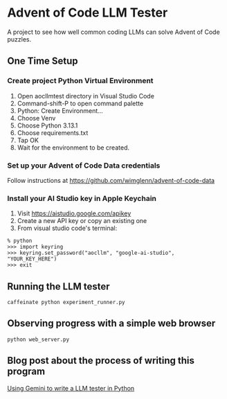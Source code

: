 # Advent of Code LLM Tester

A project to see how well common coding LLMs can solve Advent of Code
puzzles.

## One Time Setup

### Create project Python Virtual Environment

1. Open aocllmtest directory in Visual Studio Code
2. Command-shift-P to open command palette
3. Python: Create Environment...
4. Choose Venv
5. Choose Python 3.13.1
6. Choose requirements.txt
7. Tap OK
8. Wait for the environment to be created.

### Set up your Advent of Code Data credentials

Follow instructions at <https://github.com/wimglenn/advent-of-code-data>

### Install your AI Studio key in Apple Keychain

1. Visit <https://aistudio.google.com/apikey>
2. Create a new API key or copy an existing one
3. From visual studio code's terminal:

``` shell
% python
>>> import keyring
>>> keyring.set_password("aocllm", "google-ai-studio", "YOUR_KEY_HERE")
>>> exit
```

## Running the LLM tester

``` shell
caffeinate python experiment_runner.py
```

## Observing progress with a simple web browser

``` shell
python web_server.py
```

## Blog post about the process of writing this program

[Using Gemini to write a LLM tester in Python](https://jackpal.github.io/2024/12/27/Writing_a_llm_testing_framework_with_Gemini.html)
